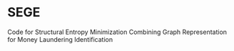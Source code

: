# SEGE
Code for Structural Entropy Minimization Combining Graph Representation for Money Laundering Identification
